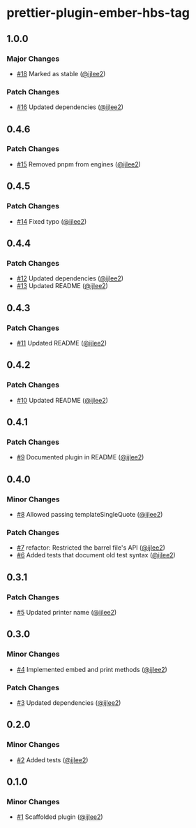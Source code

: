 # prettier-plugin-ember-hbs-tag

## 1.0.0

### Major Changes

- [#18](https://github.com/ijlee2/prettier-plugin-ember-hbs-tag/pull/18) Marked as stable ([@ijlee2](https://github.com/ijlee2))

### Patch Changes

- [#16](https://github.com/ijlee2/prettier-plugin-ember-hbs-tag/pull/16) Updated dependencies ([@ijlee2](https://github.com/ijlee2))

## 0.4.6

### Patch Changes

- [#15](https://github.com/ijlee2/prettier-plugin-ember-hbs-tag/pull/15) Removed pnpm from engines ([@ijlee2](https://github.com/ijlee2))

## 0.4.5

### Patch Changes

- [#14](https://github.com/ijlee2/prettier-plugin-ember-hbs-tag/pull/14) Fixed typo ([@ijlee2](https://github.com/ijlee2))

## 0.4.4

### Patch Changes

- [#12](https://github.com/ijlee2/prettier-plugin-ember-hbs-tag/pull/12) Updated dependencies ([@ijlee2](https://github.com/ijlee2))
- [#13](https://github.com/ijlee2/prettier-plugin-ember-hbs-tag/pull/13) Updated README ([@ijlee2](https://github.com/ijlee2))

## 0.4.3

### Patch Changes

- [#11](https://github.com/ijlee2/prettier-plugin-ember-hbs-tag/pull/11) Updated README ([@ijlee2](https://github.com/ijlee2))

## 0.4.2

### Patch Changes

- [#10](https://github.com/ijlee2/prettier-plugin-ember-hbs-tag/pull/10) Updated README ([@ijlee2](https://github.com/ijlee2))

## 0.4.1

### Patch Changes

- [#9](https://github.com/ijlee2/prettier-plugin-ember-hbs-tag/pull/9) Documented plugin in README ([@ijlee2](https://github.com/ijlee2))

## 0.4.0

### Minor Changes

- [#8](https://github.com/ijlee2/prettier-plugin-ember-hbs-tag/pull/8) Allowed passing templateSingleQuote ([@ijlee2](https://github.com/ijlee2))

### Patch Changes

- [#7](https://github.com/ijlee2/prettier-plugin-ember-hbs-tag/pull/7) refactor: Restricted the barrel file's API ([@ijlee2](https://github.com/ijlee2))
- [#6](https://github.com/ijlee2/prettier-plugin-ember-hbs-tag/pull/6) Added tests that document old test syntax ([@ijlee2](https://github.com/ijlee2))

## 0.3.1

### Patch Changes

- [#5](https://github.com/ijlee2/prettier-plugin-ember-hbs-tag/pull/5) Updated printer name ([@ijlee2](https://github.com/ijlee2))

## 0.3.0

### Minor Changes

- [#4](https://github.com/ijlee2/prettier-plugin-ember-hbs-tag/pull/4) Implemented embed and print methods ([@ijlee2](https://github.com/ijlee2))

### Patch Changes

- [#3](https://github.com/ijlee2/prettier-plugin-ember-hbs-tag/pull/3) Updated dependencies ([@ijlee2](https://github.com/ijlee2))

## 0.2.0

### Minor Changes

- [#2](https://github.com/ijlee2/prettier-plugin-ember-hbs-tag/pull/2) Added tests ([@ijlee2](https://github.com/ijlee2))

## 0.1.0

### Minor Changes

- [#1](https://github.com/ijlee2/prettier-plugin-ember-hbs-tag/pull/1) Scaffolded plugin ([@ijlee2](https://github.com/ijlee2))
